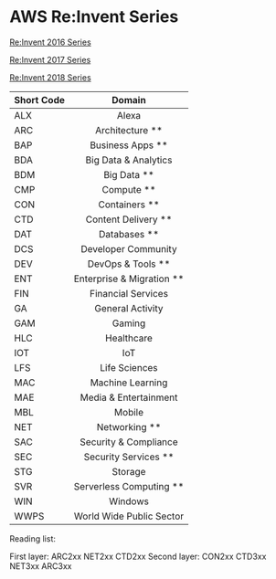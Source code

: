 # AWS Re:Invent Series 

[Re:Invent 2016 Series ](https://jefferyliangnz.github.io/AWS-Docker-Open-Session/2016index.html)

[Re:Invent 2017 Series ](https://jefferyliangnz.github.io/AWS-Docker-Open-Session/2017index.html)

[Re:Invent 2018 Series ](https://jefferyliangnz.github.io/AWS-Docker-Open-Session/2018index.html)

| Short Code | Domain |
| ------- |:--------:|
| ALX|Alexa |
| ARC|Architecture ** |
| BAP|Business Apps ** |
| BDA|Big Data & Analytics |
| BDM|Big Data ** |
| CMP|Compute ** |
| CON|Containers ** |
| CTD|Content Delivery ** |
| DAT|Databases ** |
| DCS|Developer Community |
| DEV|DevOps & Tools ** |
| ENT|Enterprise & Migration ** |
| FIN|Financial Services |
| GA|General Activity |
| GAM|Gaming |
| HLC|Healthcare |
| IOT|IoT |
| LFS|Life Sciences |
| MAC|Machine Learning |
| MAE|Media & Entertainment |
| MBL|Mobile |
| NET|Networking ** |
| SAC|Security & Compliance |
| SEC|Security Services ** |
| STG|Storage
| SVR|Serverless Computing ** |
| WIN|Windows |
| WWPS|World Wide Public Sector |



Reading list:

First layer: ARC2xx NET2xx CTD2xx
Second layer: CON2xx CTD3xx NET3xx ARC3xx


